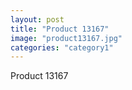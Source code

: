 ```yaml
---
layout: post
title: "Product 13167"
image: "product13167.jpg"
categories: "category1"
---
```

Product 13167
